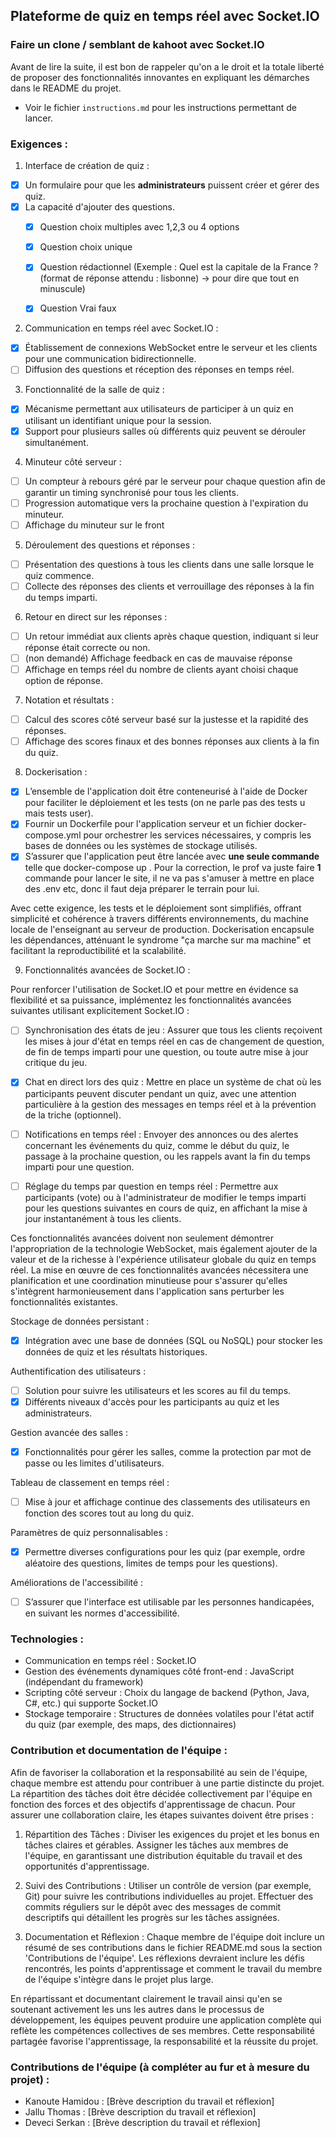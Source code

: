 ## Plateforme de quiz en temps réel avec Socket.IO 
### Faire un clone / semblant de kahoot avec Socket.IO

Avant de lire la suite, il est bon de rappeler qu'on a le droit et la totale liberté de proposer des fonctionnalités innovantes en expliquant les démarches dans le README du projet.

- Voir le fichier `instructions.md` pour les instructions permettant de lancer.

### Exigences : 

1. Interface de création de quiz : 
- [x] Un formulaire pour que les **administrateurs** puissent créer et gérer des quiz. 
- [x] La capacité d'ajouter des questions.
  - [x] Question choix multiples avec 1,2,3 ou 4 options
  - [x] Question choix unique
  - [x] Question rédactionnel (Exemple : Quel est la capitale de la France ? (format de réponse attendu : lisbonne) -> pour dire que tout en minuscule)
  - [x] Question Vrai faux

 
2. Communication en temps réel avec Socket.IO : 
- [x] Établissement de connexions WebSocket entre le serveur et les clients pour une communication bidirectionnelle. 
- [ ] Diffusion des questions et réception des réponses en temps réel. 

3. Fonctionnalité de la salle de quiz : 
- [x] Mécanisme permettant aux utilisateurs de participer à un quiz en utilisant un identifiant unique pour la session. 
- [x] Support pour plusieurs salles où différents quiz peuvent se dérouler simultanément. 

4. Minuteur côté serveur : 
- [ ] Un compteur à rebours géré par le serveur pour chaque question afin de garantir un timing synchronisé pour tous les clients. 
- [ ] Progression automatique vers la prochaine question à l'expiration du minuteur.
- [ ] Affichage du minuteur sur le front

5. Déroulement des questions et réponses : 
- [ ] Présentation des questions à tous les clients dans une salle lorsque le quiz commence.
- [ ] Collecte des réponses des clients et verrouillage des réponses à la fin du temps imparti. 

6. Retour en direct sur les réponses : 
- [ ] Un retour immédiat aux clients après chaque question, indiquant si leur réponse était correcte ou non. 
- [ ] (non demandé) Affichage feedback en cas de mauvaise réponse
- [ ] Affichage en temps réel du nombre de clients ayant choisi chaque option de réponse. 

7. Notation et résultats : 
- [ ] Calcul des scores côté serveur basé sur la justesse et la rapidité des réponses. 
- [ ] Affichage des scores finaux et des bonnes réponses aux clients à la fin du quiz. 

8. Dockerisation : 
- [x] L’ensemble de l'application doit être conteneurisé à l'aide de Docker pour faciliter le déploiement et les tests (on ne parle pas des tests u mais tests user). 
- [x] Fournir un Dockerfile pour l'application serveur et un fichier docker-compose.yml pour orchestrer les services nécessaires, y compris les bases de données ou les systèmes de stockage utilisés. 
- [x] S’assurer que l'application peut être lancée avec **une seule commande** telle que docker-compose up . Pour la correction, le prof va juste faire **1** commande pour lancer le site, il ne va pas s'amuser à mettre en place des .env etc, donc il faut deja préparer le terrain pour lui.

Avec cette exigence, les tests et le déploiement sont simplifiés, offrant simplicité et cohérence à travers différents environnements, du machine locale de l'enseignant au serveur de production. 
Dockerisation encapsule les dépendances, atténuant le syndrome "ça marche sur ma machine" et facilitant la reproductibilité et la scalabilité. 

9. Fonctionnalités avancées de Socket.IO :
    
Pour renforcer l'utilisation de Socket.IO et pour mettre en évidence sa flexibilité et sa puissance, implémentez les fonctionnalités avancées suivantes utilisant explicitement Socket.IO :

  * [ ] Synchronisation des états de jeu : Assurer que tous les clients reçoivent les mises à jour d'état en temps réel en cas de changement de question, de fin de temps imparti pour une question, ou toute autre mise à jour critique du jeu.
    
  * [x] Chat en direct lors des quiz : Mettre en place un système de chat où les participants peuvent discuter pendant un quiz, avec une attention particulière à la gestion des messages en temps réel et à la prévention de la triche (optionnel).
    
  * [ ] Notifications en temps réel : Envoyer des annonces ou des alertes concernant les événements du quiz, comme le début du quiz, le passage à la prochaine question, ou les rappels avant la fin du temps imparti pour une question.
    
  * [ ] Réglage du temps par question en temps réel : Permettre aux participants (vote) ou à l'administrateur de modifier le temps imparti pour les questions suivantes en cours de quiz, en affichant la mise à jour instantanément à tous les clients.
    
Ces fonctionnalités avancées doivent non seulement démontrer l'appropriation de la technologie WebSocket, mais également ajouter de la valeur et de la richesse à l'expérience utilisateur globale du quiz en temps réel.
La mise en œuvre de ces fonctionnalités avancées nécessitera une planification et une coordination minutieuse pour s'assurer qu'elles s'intègrent harmonieusement dans l'application sans perturber les fonctionnalités existantes.

Stockage de données persistant : 
- [x] Intégration avec une base de données (SQL ou NoSQL) pour stocker les données de quiz et les résultats historiques. 

Authentification des utilisateurs : 
- [ ] Solution pour suivre les utilisateurs et les scores au fil du temps. 
- [x] Différents niveaux d'accès pour les participants au quiz et les administrateurs. 

Gestion avancée des salles : 
- [x] Fonctionnalités pour gérer les salles, comme la protection par mot de passe ou les limites d'utilisateurs. 

Tableau de classement en temps réel : 
- [ ] Mise à jour et affichage continue des classements des utilisateurs en fonction des scores tout au long du quiz. 

Paramètres de quiz personnalisables : 
- [x] Permettre diverses configurations pour les quiz (par exemple, ordre aléatoire des questions, limites de temps pour les questions). 

Améliorations de l'accessibilité :
- [ ] S’assurer que l'interface est utilisable par les personnes handicapées, en suivant les normes d'accessibilité. 

### Technologies : 
- Communication en temps réel : Socket.IO 
- Gestion des événements dynamiques côté front-end : JavaScript (indépendant du framework) 
- Scripting côté serveur : Choix du langage de backend (Python, Java, C#, etc.) qui supporte Socket.IO
- Stockage temporaire : Structures de données volatiles pour l'état actif du quiz (par exemple, des maps, des dictionnaires)

### Contribution et documentation de l'équipe :
Afin de favoriser la collaboration et la responsabilité au sein de l'équipe, chaque membre est attendu pour contribuer à une partie distincte du projet. La répartition des tâches doit être décidée collectivement par l'équipe en fonction des forces et des objectifs d'apprentissage de chacun. Pour assurer une collaboration claire, les étapes suivantes doivent être prises :
1. Répartition des Tâches :
Diviser les exigences du projet et les bonus en tâches claires et gérables.
Assigner les tâches aux membres de l'équipe, en garantissant une distribution équitable du travail et des opportunités d'apprentissage.

2. Suivi des Contributions :
Utiliser un contrôle de version (par exemple, Git) pour suivre les contributions individuelles au projet. Effectuer des commits réguliers sur le dépôt avec des messages de commit descriptifs qui détaillent les progrès sur les tâches assignées.

3. Documentation et Réflexion :
Chaque membre de l'équipe doit inclure un résumé de ses contributions dans le fichier README.md sous la section 'Contributions de l'équipe'.
Les réflexions devraient inclure les défis rencontrés, les points d'apprentissage et comment le travail du membre de l'équipe s'intègre dans le projet plus large.

En répartissant et documentant clairement le travail ainsi qu'en se soutenant activement les uns les autres dans le processus de développement, les équipes peuvent produire une application complète qui reflète les compétences collectives de ses membres. Cette responsabilité partagée favorise l'apprentissage, la responsabilité et la réussite du projet.

### Contributions de l'équipe (à compléter au fur et à mesure du projet) :
- Kanoute Hamidou : [Brève description du travail et réflexion] 
- Jallu Thomas : [Brève description du travail et réflexion] 
- Deveci Serkan : [Brève description du travail et réflexion]
